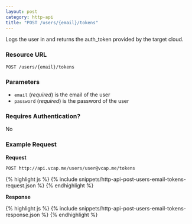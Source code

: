 ```yaml
---
layout: post
category: http-api
title: "POST /users/{email}/tokens"
---
```


Logs the user in and returns the auth_token provided by the target cloud.

### Resource URL

`POST /users/{email}/tokens`

### Parameters

* `email` (*required*) is the email of the user
* `password` (*required*) is the password of the user

### Requires Authentication?

No

### Example Request

**Request**

`POST http://api.vcap.me/users/user@vcap.me/tokens`

<div class="js example">
{% highlight js %}
{% include snippets/http-api-post-users-email-tokens-request.json %}
{% endhighlight %}
</div>

**Response**

<div class="js example">
{% highlight js %}
{% include snippets/http-api-post-users-email-tokens-response.json %}
{% endhighlight %}
</div>